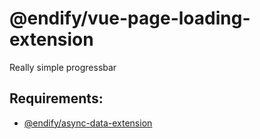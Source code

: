 # @endify/vue-page-loading-extension
Really simple progressbar

## Requirements:
- [@endify/async-data-extension](../../packages/endify-async-data-extension)